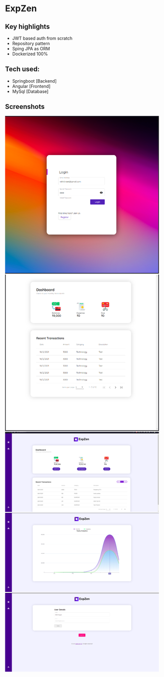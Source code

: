 # ExpZen

## Key highlights
 - JWT based auth from scratch
 - Repository pattern
 - Sping JPA as ORM
 - Dockerized 100%


## Tech used:
- Springboot [Backend]
- Angular [Frontend]
- MySql [Database]

## Screenshots
![Screenshot1](/demo/s1.png)
![Screenshot2](/demo/s2.png)
![Screenshot3](/demo/s3.png)
![Screenshot4](/demo/s4.png)
![Screenshot5](/demo/s5.png)
